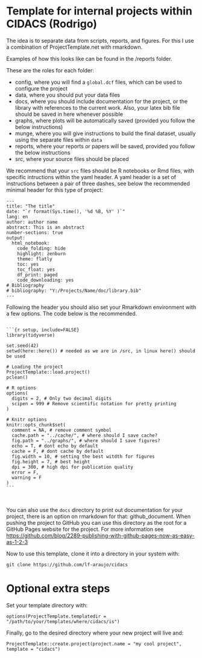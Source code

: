 # Template for internal projects within CIDACS (Rodrigo)



The idea is to separate data from scripts, reports, and figures. For this I use a combination of
 ProjectTemplate.net with rmarkdown.


Examples of how this looks like can be found in the /reports folder.

These are the roles for each folder:

- config, where you will find a `global.dcf` files, which can be used to configure the project
- data, where you should put your data files
- docs, where you should include documentation for the project, or the library with references to the current work. Also, your latex bib file should be saved in here whenever possible
- graphs, where plots will be automatically saved (provided you follow the below instructions)
- munge, where you will give instructions to build the final dataset, usually using the separate files within `data`
- reports, where your reports or papers will be saved, provided you follow the below instructions
- src, where your source files should be placed


We recommend that your `src` files should be R notebooks or Rmd files, with specific intructions within the yaml header. A yaml header is a set of instructions between a pair of three dashes, see below the recommended minimal header for this type of project:


```
---
title: "The title"
date: "`r format(Sys.time(), '%d %B, %Y' )`"
lang: en
author: author name
abstract: This is an abstract
number-sections: true
output:
  html_notebook:
    code_folding: hide
    highlight: zenburn
    theme: flatly
    toc: yes
    toc_float: yes
    df_print: paged
    code_downloading: yes
# Bibliography
# bibliography: "Y:/Projects/Name/doc/library.bib"
---
```

Following the header you should also set your Rmarkdown environment with a few options. The code below is the recommended.


````

```{r setup, include=FALSE}
library(tidyverse)

set.seed(42)
setwd(here::here()) # needed as we are in /src, in linux here() should be used

# Loading the project
ProjectTemplate::load.project()
pclean()

# R options
options(
  digits = 2, # Only two decimal digits
  scipen = 999 # Remove scientific notation for pretty printing
)

# Knitr options
knitr::opts_chunk$set(
  comment = NA, # remove comment symbol
  cache.path = "../cache/", # where should I save cache?
  fig.path = "../graphs/", # where should I save figures?
  echo = T, # dont echo by default
  cache = F, # dont cache by default
  fig.width = 10, # setting the best witdth for figures
  fig.height = 7, # best height
  dpi = 300, # high dpi for publication quality
  error = F,
  warning = F
)
```



````



You can also use the `docs` directory to print out documentation for your project, there is an option on rmarkdown for that: github_document. When pushing the project to GitHub you can use this directory as the root for a
GitHub Pages website for the project. For more information see
https://github.com/blog/2289-publishing-with-github-pages-now-as-easy-as-1-2-3




Now to use this template, clone it into a directory in your system with:

```
git clone https://github.com/lf-araujo/cidacs
```

# Optional extra steps

Set your template directory with:

```
options(ProjectTemplate.templatedir = "/path/to/your/templates/where/cidacs/is")
```

Finally, go to the desired directory where your new project will live and:

```
ProjectTemplate::create.project(project.name = "my cool project", template = "cidacs")
```

